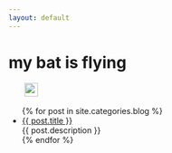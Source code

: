 ```yaml
---
layout: default
---
```


<body>
  <div class="index-wrapper">
    <div class="aside">
        <div class="info-card">
        <h1>my bat is flying
          <img src="https://img.shields.io/badge/license-Apache%202-4EB1BA.svg" alt="" />
          <img src="https://maven-badges.herokuapp.com/maven-central/com.github.limeng32/mybatis.flying/badge.svg" alt="" />
        </h1>
        <a href="https://github.com/limeng32/mybatis.flying/" target="_blank"><img src="https://cdn2.iconfinder.com/data/icons/social-icons-33/128/Github-32.png" alt="" width="24"/></a>
      </div>
      <div id="particles-js">
      </div>
    </div>
    <div class="index-content">
      <ul class="artical-list">
        {% for post in site.categories.blog %}
        <li>
          <a href="{{ site.url }}{{ post.url }}" class="title">{{ post.title }}</a>
          <div class="title-desc">{{ post.description }}</div>
        </li>
        {% endfor %}
      </ul>
    </div>
  </div>
</body>

